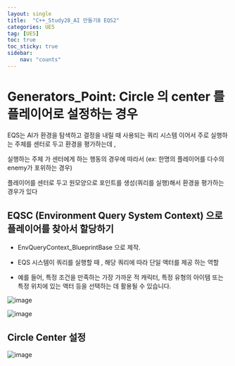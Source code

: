 ```yaml
---
layout: single
title:  "C++_Study28_AI 만들기8 EQS2"
categories: UE5
tag: [UE5]
toc: true
toc_sticky: true
sidebar:
    nav: "counts"
---
```

   
# Generators_Point: Circle 의 center 를 플레이어로 설정하는 경우

EQS는 AI가 환경을 탐색하고 결정을 내릴 때 사용되는 쿼리 시스템 이어서 주로 실행하는 주체를 센터로 두고 환경을 평가하는데 ,   
   
실행하는 주체 가 센터에게 하는 행동의 경우에 따라서 (ex: 한명의 플레이어를 다수의 enemy가 포위하는 경우) 
   
플레이어를 센터로 두고 원모양으로 포인트를 생성(쿼리를 실행)해서 환경을 평가하는 경우가 있다     


## EQSC (Environment Query System Context) 으로 플레이어를 찾아서 할당하기
    
 * EnvQueryContext_BlueprintBase 으로 제작. 

 * EQS 시스템이 쿼리를 실행할 때 , 해당 쿼리에 따라 단일 액터를 제공 하는 역할

 * 예를 들어, 특정 조건을 만족하는 가장 가까운 적 캐릭터, 특정 유형의 아이템 또는 특정 위치에 있는 액터 등을 선택하는 데 활용될 수 있습니다.


![image](https://github.com/silverlnng/DatastructureStudy/assets/112385982/f3d71633-18ae-48af-b7bc-dc6686b5e9ee)    

![image](https://github.com/silverlnng/DatastructureStudy/assets/112385982/3ebdc754-1733-4924-84f3-0d41427ed690)

## Circle Center 설정

![image](https://github.com/silverlnng/DatastructureStudy/assets/112385982/2d1ee1af-3c32-4087-8f9e-74bc2e953b7d)

## 